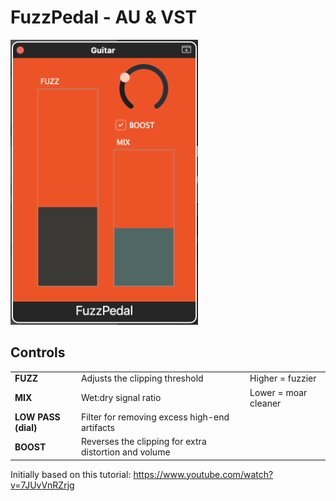 # FuzzPedal - AU & VST

<img src="./assets/screenshot.png" width="300" />

## Controls

|                     |                                                       |                      |
| ------------------- | ----------------------------------------------------- | -------------------- |
| **FUZZ**            | Adjusts the clipping threshold                        | Higher = fuzzier     |
| **MIX**             | Wet:dry signal ratio                                  | Lower = moar cleaner |
| **LOW PASS (dial)** | Filter for removing excess high-end artifacts         |                      |
| **BOOST**           | Reverses the clipping for extra distortion and volume |                      |

Initially based on this tutorial: https://www.youtube.com/watch?v=7JUvVnRZrjg
